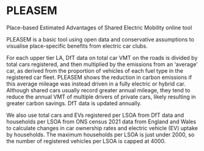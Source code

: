 # PLEASEM
Place-based Estimated Advantages of Shared Electric Mobility online tool

PLEASEM is a basic tool using open data and conservative assumptions to visualise place-specific benefits from electric car clubs. 

For each upper tier LA, DfT data on total car VMT on the roads is divided by total cars registered, and then multiplied by the emissions from an ‘average’ car, as derived from the proportion of vehicles of each fuel type in the registered car fleet. PLEASEM shows the reduction in carbon emissions if this average mileage was instead driven in a fully electric or hybrid car. Although shared cars usually record greater annual mileage, they tend to reduce the annual VMT of multiple drivers of private cars, likely resulting in greater carbon savings. DfT data is updated annually.

We also use total cars and EVs registered per LSOA from DfT data and households per LSOA from ONS census 2021 data from England and Wales to calculate changes in car ownership rates and electric vehicle (EV) uptake by households. The maximum households per LSOA is just under 2000, so the number of registered vehicles per LSOA is capped at 4000.
